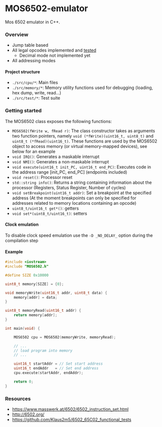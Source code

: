 # MOS6502-emulator
Mos 6502 emulator in C++.

### Overview
- Jump table based
- All legal opcodes implemented and [tested](https://github.com/Klaus2m5/6502_65C02_functional_tests)
	- Decimal mode not implemented yet
- All addressing modes

#### Project structure
- `./src/cpu/*`: Main files
- `./src/memory/*`: Memory utility functions used for debugging (loading, hex dump, write, read...)
- `./src/test/*`: Test suite

### Getting started

The MOS6502 class exposes the following functions:
- `MOS6502(fWrite w, fRead r)`: The class constructor takes as arguments two function pointers, namely `void (*fWrite)(uint16_t, uint8_t)` and `uint8_t (*fRead)(uint16_t)`. These functions are used by the MOS6502 object to access memory (or virtual memory-mapped devices), see below for an example
- `void IRQ()`: Generates a maskable interrupt
- `void NMI()`: Generates a non-maskable interrupt
- `void execute(uint16_t init_PC, uint16_t end_PC)`: Executes code in the address range [init_PC, end_PC] (endpoints included)
- `void reset()`: Processor reset
- `std::string info()`: Returns a string containing information about the processor (Registers, Status Register, Number of cycles)
- `void setBreakpoint(uint16_t addr)`: Set a breakpoint at the specified address (At the moment breakpoints can only be specified for addresses related to memory locations containing an opcode)
- `uint8_t/uint16_t get*()`: getters
- `void set*(uint8_t/uint16_t)`: setters

#### Clock emulation
To disable clock speed emulation use the `-D _NO_DELAY_` option during the compilation step
    
#### Example

```cpp
#include <iostream>
#include "MOS6502.h"

#define SIZE 0x10000

uint8_t memory[SIZE] = {0};

void memoryWrite(uint16_t addr, uint8_t data) {
    memory[addr] = data;
}

uint8_t memoryRead(uint16_t addr) {
    return memory[addr];
}

int main(void) {

    MOS6502 cpu = MOS6502(memoryWrite, memoryRead);

    // ...
    // load program into memory
    // ...

    uint16_t startAddr = // Set start address
    uint16_t endAddr   = // Set end address
    cpu.execute(startAddr, endAddr);

    return 0;
}
```

### Resources

- <https://www.masswerk.at/6502/6502_instruction_set.html>
- <http://6502.org/>
- <https://github.com/Klaus2m5/6502_65C02_functional_tests>
